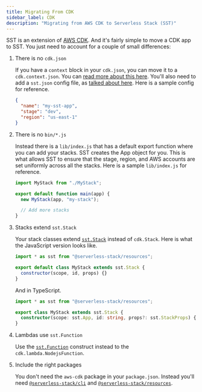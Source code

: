 ```yaml
---
title: Migrating From CDK
sidebar_label: CDK
description: "Migrating from AWS CDK to Serverless Stack (SST)"
---
```


SST is an extension of [AWS CDK](https://aws.amazon.com/cdk/). And it's fairly simple to move a CDK app to SST. You just need to account for a couple of small differences:

1. There is no `cdk.json`

   If you have a `context` block in your `cdk.json`, you can move it to a `cdk.context.json`. You can [read more about this here](https://docs.aws.amazon.com/cdk/latest/guide/context.html). You'll also need to add a `sst.json` config file, as [talked about here](installation.md#project-config). Here is a sample config for reference.

   ```json
   {
     "name": "my-sst-app",
     "stage": "dev",
     "region": "us-east-1"
   }
   ```

2. There is no `bin/*.js`

   Instead there is a `lib/index.js` that has a default export function where you can add your stacks. SST creates the App object for you. This is what allows SST to ensure that the stage, region, and AWS accounts are set uniformly across all the stacks. Here is a sample `lib/index.js` for reference.

   ```js
   import MyStack from "./MyStack";

   export default function main(app) {
     new MyStack(app, "my-stack");

     // Add more stacks
   }
   ```

3. Stacks extend `sst.Stack`

   Your stack classes extend [`sst.Stack`](constructs/Stack.md) instead of `cdk.Stack`. Here is what the JavaScript version looks like.

   ```js
   import * as sst from "@serverless-stack/resources";

   export default class MyStack extends sst.Stack {
     constructor(scope, id, props) {}
   }
   ```

   And in TypeScript.

   ```ts
   import * as sst from "@serverless-stack/resources";

   export class MyStack extends sst.Stack {
     constructor(scope: sst.App, id: string, props?: sst.StackProps) {}
   }
   ```

4. Lambdas use `sst.Function`

   Use the [`sst.Function`](constructs/Function.md) construct instead to the `cdk.lambda.NodejsFunction`.

5. Include the right packages

   You don't need the `aws-cdk` package in your `package.json`. Instead you'll need [`@serverless-stack/cli`](packages/cli.md) and [`@serverless-stack/resources`](packages/resources.md).
